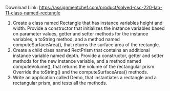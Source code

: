 Download Link: https://assignmentchef.com/product/solved-csc-220-lab-11-class-named-rectangle
<br>



<ol>

 <li>Create a class named Rectangle that has instance variables height and width. Provide a constructor that initializes the instance variables based on parameter values, getter and setter methods for the instance variables, a toString method, and a method named computeSurfaceArea(), that returns the surface area of the rectangle.</li>

 <li>Create a child class named RectPrism that contains an additional instance variable named depth. Provide a constructor, getter and setter methods for the new instance variable, and a method named computeVolume(), that returns the volume of the rectangular prism. Override the toString() and the computeSurfaceArea() methods.</li>

 <li>Write an application called Demo, that instantiates a rectangle and a rectangular prism, and tests all the methods.</li>

</ol>


